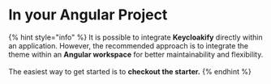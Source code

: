 # In your Angular Project

{% hint style="info" %}
It is possible to integrate **Keycloakify** directly within an application. However, the recommended approach is to integrate the theme within an **Angular workspace** for better maintainability and flexibility.\
\
The easiest way to get started is to **checkout the starter.**
{% endhint %}


